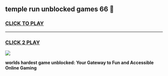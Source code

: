 
## temple run unblocked games 66 👋
<h3>
<a href="https://premium.freeplayer.one?title=temple_run_unblocked_games_66&ref=13F">CLICK TO PLAY</a></h3>
<hr>

<h3>
<a href="https://premium.freeplayer.one?title=temple_run_unblocked_games_66&ref=13F">CLICK 2 PLAY</a>
  
</h3>

<a href="https://premium.freeplayer.one?title=temple_run_unblocked_games_66&ref=12F/"><img src="https://clearcache.store/games.png"></a>


**worlds hardest game unblocked: Your Gateway to Fun and Accessible Online Gaming**
